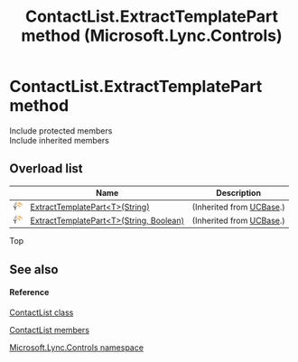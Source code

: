 ﻿---
title: ContactList.ExtractTemplatePart method  (Microsoft.Lync.Controls)
TOCTitle: 'ExtractTemplatePart method '
ms:assetid: Overload:Microsoft.Lync.Controls.ContactList.ExtractTemplatePart_DI_3_UC_OCS14MrefLyncWPF
ms:mtpsurl: https://msdn.microsoft.com/en-us/library/microsoft.lync.controls.contactlist.extracttemplatepart_di_3_uc_ocs14mreflyncwpf(v=office.15)
ms:contentKeyID: 48595357
ms.date: 07/28/2014
mtps_version: v=office.15
f1_keywords:
- Microsoft.Lync.Controls.ContactList.ExtractTemplatePart
dev_langs:
- CSharp
- JScript
- VB
- other
---

# ContactList.ExtractTemplatePart method

Include protected members  
Include inherited members  

## Overload list

<table>
<thead>
<tr class="header">
<th> </th>
<th>Name</th>
<th>Description</th>
</tr>
</thead>
<tbody>
<tr class="odd">
<td><img src="images/Hh347903.protmethod(Office.15).gif" title="Protected method" alt="Protected method" /></td>
<td><a href="ucbase-extracttemplatepart-t-method-string-microsoft-lync-controls_1.md">ExtractTemplatePart&lt;T&gt;(String)</a></td>
<td>(Inherited from <a href="ucbase-class-microsoft-lync-controls_1.md">UCBase</a>.)</td>
</tr>
<tr class="even">
<td><img src="images/Hh347903.protmethod(Office.15).gif" title="Protected method" alt="Protected method" /></td>
<td><a href="ucbase-extracttemplatepart-t-method-string-boolean-microsoft-lync-controls_1.md">ExtractTemplatePart&lt;T&gt;(String, Boolean)</a></td>
<td>(Inherited from <a href="ucbase-class-microsoft-lync-controls_1.md">UCBase</a>.)</td>
</tr>
</tbody>
</table>


Top

## See also

#### Reference

[ContactList class](contactlist-class-microsoft-lync-controls_1.md)

[ContactList members](contactlist-members-microsoft-lync-controls_1.md)

[Microsoft.Lync.Controls namespace](microsoft-lync-controls-namespace_1.md)

